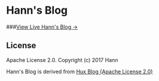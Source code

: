 # Hann's Blog

###[View Live Hann's Blog &rarr;](https://www.hann.wang)

## License

Apache License 2.0.
Copyright (c) 2017 Hann

Hann's Blog is derived from [Hux Blog (Apache License 2.0)](https://github.com/Huxpro/huxpro.github.io)
